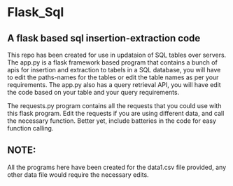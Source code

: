 # Flask_Sql
## A flask based sql insertion-extraction code


This repo has been created for use in updataion of SQL tables over servers.
The app.py is a flask framework based program that contains a bunch of apis for insertion and extraction to tabels in a SQL database, you will have to edit the paths-names for the tables or edit the table names as per your requirements.
The app.py also has a query retrieval API, you will have edit the code based on your table and your query requirements.

The requests.py program contains all the requests that you could use with this flask program.
Edit the requests if you are using different data, and call the necessary function. Better yet, include batteries in the code for easy function calling.

## NOTE: 
All the programs here have been created for the data1.csv file provided, any other data file would require the necessary edits.
